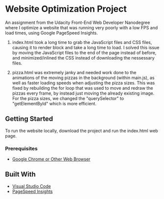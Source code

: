 # Website Optimization Project

An assignment from the Udacity Front-End Web Developer Nanodegree where I optimize a website that was running very poorly with a low FPS and load times, using Google PageSpeed Insights.

1) index.html took a long time to grab the JavaScript files and CSS files, causing it to render block and take a long time to load. I solved this issue by moving the JavaScript files to the end of the page instead of before, and minimized/inlined the CSS instead of downloading the nessessary files.

2) pizza.html was extremely janky and needed work done to the animations of the moving pizzas in the background (within main.js), as well as faster loading speeds when adjusting the pizza sizes. This was fixed by rebuilding the for loop that was used to move and redraw the pizzas every frame, by instead just moving the already existing image. For the pizza sizes, we changed the "querySelector" to "getElementById" which is more efficient.

## Getting Started

To run the website locally, download the project and run the index.html web page.

### Prerequisites

* [Google Chrome or Other Web Browser](https://www.google.com/chrome/)

## Built With

* [Visual Studio Code](https://code.visualstudio.com/)
* [PageSpeed Insights](https://developers.google.com/speed/pagespeed/insights/)
